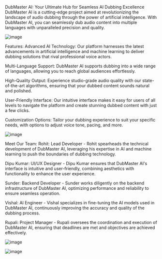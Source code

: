 DubMaster AI: Your Ultimate Hub for Seamless AI Dubbing Excellence
DubMaster AI is a cutting-edge project aimed at revolutionizing the landscape of audio dubbing through the power of artificial intelligence. With DubMaster AI, you can seamlessly dub audio content into multiple languages with unparalleled precision and quality.

![image](https://github.com/user-attachments/assets/6a144827-0d1a-4615-bad3-ba8c21288669)

Features:
Advanced AI Technology: Our platform harnesses the latest advancements in artificial intelligence and machine learning to deliver dubbing solutions that rival professional voice actors.

Multi-Language Support: DubMaster AI supports dubbing into a wide range of languages, allowing you to reach global audiences effortlessly.

High-Quality Output: Experience studio-grade audio quality with our state-of-the-art algorithms, ensuring that your dubbed content sounds natural and polished.

User-Friendly Interface: Our intuitive interface makes it easy for users of all levels to navigate the platform and create stunning dubbed content with just a few clicks.

Customization Options: Tailor your dubbing experience to suit your specific needs, with options to adjust voice tone, pacing, and more.

![image](https://github.com/user-attachments/assets/9008de14-f05b-4f17-8b87-2c90be1185ee)



Meet Our Team:
Rohit: Lead Developer - Rohit spearheads the technical development of DubMaster AI, leveraging his expertise in AI and machine learning to push the boundaries of dubbing technology.

Dipu Kumar: UI/UX Designer - Dipu Kumar ensures that DubMaster AI's interface is intuitive and user-friendly, combining aesthetics with functionality to enhance the user experience.

Sunder: Backend Developer - Sunder works diligently on the backend infrastructure of DubMaster AI, optimizing performance and reliability to ensure seamless operation.

Vishal: AI Engineer - Vishal specializes in fine-tuning the AI models used in DubMaster AI, continuously improving the accuracy and quality of the dubbing process.

Rupali: Project Manager - Rupali oversees the coordination and execution of DubMaster AI, ensuring that deadlines are met and objectives are achieved effectively.

![image](https://github.com/user-attachments/assets/437ab78b-61df-43a4-8c7c-bbeb94a3c24e)



![image](https://github.com/user-attachments/assets/fce53a6c-e8c2-4ac1-9c3a-4403ad11eab5)


